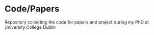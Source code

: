 # Code/Papers
Repository collecting the code for papers and project during my PhD at University College Dublin
